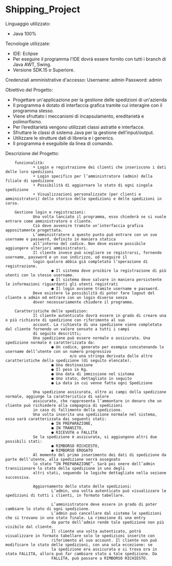 # Shipping_Project

Linguaggio utilizzato:
- Java 100%

Tecnologie utilizzate:
- IDE: Eclipse
- Per eseguire il programma l'IDE dovrà essere fornito con tutti i branch di Java AWT, Swing.
- Versione SDK.15 o Superiore. 

Credenziali amministrative d'accesso:
Username: admin
Password: admin

Obiettivo del Progetto:
- Progettare un'applicazione per la gestione delle spedizioni di un'azienda 
- Il programma è dotato di interfaccia grafica tramite cui interagire con il programma stesso. 
- Viene sfruttato i meccanismi di incapsulamento, ereditarietà e polimorfismo. 
- Per l’ereditarietà vengono utilizzati classi astratte e interfacce.
- Sfruttare le classi di sistema Java per la gestione dell'input/output.
- Utilizzare le strutture dati di libreria e i generics.
- Il programma è eseguibile da linea di comando. 

Descrizione del Progetto:

        funzionalità:
                • Login e registrazione dei clienti che inseriscono i dati delle loro spedizioni
                • Login specifico per l’amministratore (admin) della filiale di spedizione
                • Possibilità di aggiornare lo stato di ogni singola spedizione
                • Visualizzazioni personalizzate (per clienti e amministratori) dello storico delle spedizioni e delle spedizioni in corso.

        Gestione login e registrazioni:
                Una volta lanciato il programma, esso chiederà se si vuole entrare come amministratore o cliente.
                Ciò deve avvenire tramite un’interfaccia grafica appositamente progettata.
                L’amministratore a questo punto può entrare con un suo username e password, definito in maniera statica
                all’interno del codice. Non deve essere possibile aggiungere ulteriori amministratori.
                Il cliente invece può scegliere se registrarsi, fornendo username, password e un suo indirizzo, od eseguire il
                login qualora abbia già completato l’operazione di registrazione.
                        ● Il sistema deve proibire la registrazione di più utenti con lo stesso username.
                        ● Il sistema deve salvare in maniera persistente le informazioni riguardanti gli utenti registrati
                        ● Il login avviene tramite username e password.
                Deve esistere la possibilità di poter fare logout del cliente o admin ed entrare con un login diverso senza
                dover necessariamente chiudere il programma.

        Caratteristiche delle spedizion:
                Il cliente autenticato dovrà essere in grado di creare una o più richieste di spedizione con riferimento al suo
                account. La richiesta di una spedizione viene completata dal cliente fornendo un valore sensato a tutti i campi
                di seguito descritti;
                Una spedizione può essere normale o assicurata. Una spedizione normale è caratterizzata da:
                        ● Un codice, generato per esempio concatenando lo username dell’utente con un numero progressivo
                                e/o una stringa derivata dalle altre caratteristiche della spedizione (di seguito elencate).
                        ● Una destinazione
                        ● Il peso in Kg.
                        ● Una data di immissione nel sistema
                        ● Uno stato, dettagliato in seguito
                        ● La data in cui venne fatta ogni Spedizione
                        
                Una spedizione assicurata, oltre ai campi della spedizione normale, aggiunge la caratteristica di valore
                assicurato, che rappresenta l’ammontare in denaro che un cliente può richiedere alla compagnia di spedizioni
                in caso di fallimento della spedizione.
                Una volta inserita una spedizione normale nel sistema, essa sarà caratterizzata dai seguenti stati:
                        ● IN PREPARAZIONE,
                        ● IN TRANSITO,
                        ● RICEVUTA o FALLITA
                Se la spedizione è assicurata, si aggiungono altri due possibili stati:
                        ● RIMBORSO RICHIESTO,
                        ● RIMBORSO EROGATO
                Al momento del primo inserimento dei dati di spedizione da parte dell’utente, alla spedizione verrà assegnato
                lo stato “IN PREPARAZIONE”. Sarà poi onere dell’admin transizionare lo stato della spedizione in uno degli
                altri stati, seguendo le logiche dettagliate nella sezione successiva.
                
                Aggiornamento dello stato delle spedizioni:
                        L’admin, una volta autenticato può visualizzare le spedizioni di tutti i clienti, in formato tabellare.
                       
                        L’amministratore deve essere in grado di poter cambiare lo stato di ogni spedizione.
                        L’admin può cancellare dal sistema le spedizioni che si trovano in uno stato finale. La rimozione di una entry
                        da parte dell’admin rende tale spedizione non più visibile dal cliente.
                        Il cliente una volta autenticato, potrà visualizzare in formato tabellare solo le spedizioni inserite con
                        riferimento al suo account. Il cliente non può modificare lo stato delle spedizioni, con una sola eccezione: se
                        la spedizione era assicurata e si trova ora in stato FALLITA, allora può far cambiare stato a tale spedizione. Da
                        FALLITA, può passare a RIMBORSO RICHIESTO.
                       
                 

 
